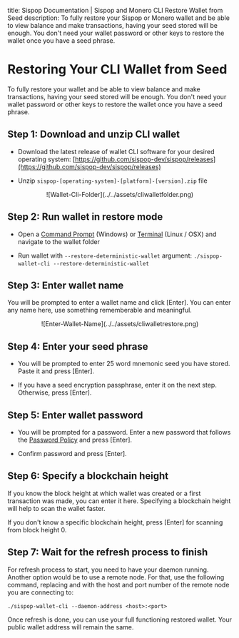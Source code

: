 title: Sispop Documentation | Sispop and Monero CLI Restore Wallet from Seed
description: To fully restore your Sispop or Monero wallet and be able to view balance and make transactions, having your seed stored will be enough. You don't need your wallet password or other keys to restore the wallet once you have a seed phrase.


# Restoring Your CLI Wallet from Seed

To fully restore your wallet and be able to view balance and make transactions, having your seed stored will be enough. You don't need your wallet password or other keys to restore the wallet once you have a seed phrase.

## Step 1: Download and unzip CLI wallet

- Download the latest release of wallet CLI software for your desired operating system: [https://github.com/sispop-dev/sispop/releases](https://github.com/sispop-dev/sispop/releases)

- Unzip  `sispop-[operating-system]-[platform]-[version].zip` file

<center>![Wallet-Cli-Folder](../../assets/cliwalletfolder.png)</center>

## Step 2: Run wallet in restore mode

- Open a [Command Prompt](https://en.wikipedia.org/wiki/Cmd.exe) (Windows) or [Terminal](https://en.wikipedia.org/wiki/Terminal_emulator) (Linux / OSX) and navigate to the wallet folder

- Run wallet with `--restore-deterministic-wallet`  argument:
`./sispop-wallet-cli --restore-deterministic-wallet`

## Step 3: Enter wallet name

You will be prompted to enter a wallet name and click [Enter]. You can enter any name here, use something rememberable and meaningful.

<center>![Enter-Wallet-Name](../../assets/cliwalletrestore.png)</center>

## Step 4: Enter your seed phrase

- You will be prompted to enter 25 word mnemonic seed you have stored. Paste it and press [Enter]. 

- If you have a seed encryption passphrase, enter it on the next step. Otherwise, press [Enter].

## Step 5: Enter wallet password

- You will be prompted for a password. Enter a new password that follows the [Password Policy](https://en.wikipedia.org/wiki/Password_policy) and press [Enter].

- Confirm password and press [Enter].

## Step 6: Specify a blockchain height

If you know the block height at which wallet was created or a first transaction was made, you can enter it here. Specifying a blockchain height will help to scan the wallet faster.

If you don't know a specific blockchain height, press [Enter] for scanning from block height 0.

## Step 7: Wait for the refresh process to finish

For refresh process to start, you need to have your daemon running. Another option would be to use a remote node. For that, use the following command, replacing <host> and <port> with the host and port number of the remote node you are connecting to:
	
```
./sispop-wallet-cli --daemon-address <host>:<port>
```

Once refresh is done, you can use your full functioning restored wallet. Your public wallet address will remain the same.
